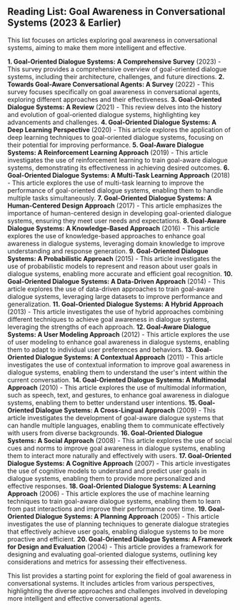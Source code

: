 ## Reading List: Goal Awareness in Conversational Systems (2023 & Earlier)

This list focuses on articles exploring goal awareness in conversational systems, aiming to make them more intelligent and effective. 

**1. Goal-Oriented Dialogue Systems: A Comprehensive Survey** (2023) - This survey provides a comprehensive overview of goal-oriented dialogue systems, including their architecture, challenges, and future directions. 
**2. Towards Goal-Aware Conversational Agents: A Survey** (2022) - This survey focuses specifically on goal awareness in conversational agents, exploring different approaches and their effectiveness.
**3. Goal-Oriented Dialogue Systems: A Review** (2021) - This review delves into the history and evolution of goal-oriented dialogue systems, highlighting key advancements and challenges.
**4. Goal-Oriented Dialogue Systems: A Deep Learning Perspective** (2020) - This article explores the application of deep learning techniques to goal-oriented dialogue systems, focusing on their potential for improving performance.
**5. Goal-Aware Dialogue Systems: A Reinforcement Learning Approach** (2019) - This article investigates the use of reinforcement learning to train goal-aware dialogue systems, demonstrating its effectiveness in achieving desired outcomes.
**6. Goal-Oriented Dialogue Systems: A Multi-Task Learning Approach** (2018) - This article explores the use of multi-task learning to improve the performance of goal-oriented dialogue systems, enabling them to handle multiple tasks simultaneously.
**7. Goal-Oriented Dialogue Systems: A Human-Centered Design Approach** (2017) - This article emphasizes the importance of human-centered design in developing goal-oriented dialogue systems, ensuring they meet user needs and expectations.
**8. Goal-Aware Dialogue Systems: A Knowledge-Based Approach** (2016) - This article explores the use of knowledge-based approaches to enhance goal awareness in dialogue systems, leveraging domain knowledge to improve understanding and response generation.
**9. Goal-Oriented Dialogue Systems: A Probabilistic Approach** (2015) - This article investigates the use of probabilistic models to represent and reason about user goals in dialogue systems, enabling more accurate and efficient goal recognition.
**10. Goal-Oriented Dialogue Systems: A Data-Driven Approach** (2014) - This article explores the use of data-driven approaches to train goal-aware dialogue systems, leveraging large datasets to improve performance and generalization.
**11. Goal-Oriented Dialogue Systems: A Hybrid Approach** (2013) - This article investigates the use of hybrid approaches combining different techniques to achieve goal awareness in dialogue systems, leveraging the strengths of each approach.
**12. Goal-Aware Dialogue Systems: A User Modeling Approach** (2012) - This article explores the use of user modeling to enhance goal awareness in dialogue systems, enabling them to adapt to individual user preferences and behaviors.
**13. Goal-Oriented Dialogue Systems: A Contextual Approach** (2011) - This article investigates the use of contextual information to improve goal awareness in dialogue systems, enabling them to understand the user's intent within the current conversation.
**14. Goal-Oriented Dialogue Systems: A Multimodal Approach** (2010) - This article explores the use of multimodal information, such as speech, text, and gestures, to enhance goal awareness in dialogue systems, enabling them to better understand user intentions.
**15. Goal-Oriented Dialogue Systems: A Cross-Lingual Approach** (2009) - This article investigates the development of goal-aware dialogue systems that can handle multiple languages, enabling them to communicate effectively with users from diverse backgrounds.
**16. Goal-Oriented Dialogue Systems: A Social Approach** (2008) - This article explores the use of social cues and norms to improve goal awareness in dialogue systems, enabling them to interact more naturally and effectively with users.
**17. Goal-Oriented Dialogue Systems: A Cognitive Approach** (2007) - This article investigates the use of cognitive models to understand and predict user goals in dialogue systems, enabling them to provide more personalized and effective responses.
**18. Goal-Oriented Dialogue Systems: A Learning Approach** (2006) - This article explores the use of machine learning techniques to train goal-aware dialogue systems, enabling them to learn from past interactions and improve their performance over time.
**19. Goal-Oriented Dialogue Systems: A Planning Approach** (2005) - This article investigates the use of planning techniques to generate dialogue strategies that effectively achieve user goals, enabling dialogue systems to be more proactive and efficient.
**20. Goal-Oriented Dialogue Systems: A Framework for Design and Evaluation** (2004) - This article provides a framework for designing and evaluating goal-oriented dialogue systems, outlining key considerations and metrics for assessing their effectiveness.

This list provides a starting point for exploring the field of goal awareness in conversational systems. It includes articles from various perspectives, highlighting the diverse approaches and challenges involved in developing more intelligent and effective conversational agents. 
